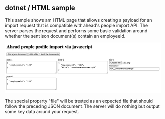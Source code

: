 ## dotnet / HTML sample

This sample shows am HTML page that allows creating a payload for an 
import request that is compatible with ahead's people import API. The server parses the request and performs
some basic validation around whether the sent json document(s) contain an employeeId. 

![Alt text](docs/screenshot.png "Screenshot of the HTML page in action")

The special property "file" will be treated as an expected file that should follow the preceding JSON document. The server will do nothing but output some key data around your request.